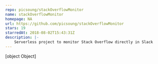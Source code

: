 ```yaml
---
repo: picsoung/stackOverflowMonitor
name: stackOverflowMonitor
homepage: NA
url: https://github.com/picsoung/stackOverflowMonitor
stars: 19
starredAt: 2018-08-02T15:43:31Z
description: |-
    Serverless project to monitor Stack Overflow directly in Slack
---
```


[object Object]
